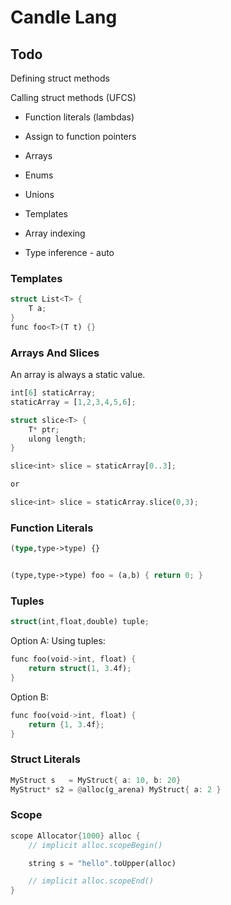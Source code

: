# Candle Lang

## Todo

Defining struct methods

Calling struct methods (UFCS)

- Function literals (lambdas)
- Assign to function pointers 

- Arrays
- Enums
- Unions
- Templates
- Array indexing
- Type inference - auto

### Templates

```rust
struct List<T> {
    T a;
}
func foo<T>(T t) {}
```

### Arrays And Slices

An array is always a static value.
```rust
int[6] staticArray;
staticArray = [1,2,3,4,5,6]; 

struct slice<T> {
    T* ptr;
    ulong length;
}

slice<int> slice = staticArray[0..3];

or

slice<int> slice = staticArray.slice(0,3);
```

### Function Literals
```rust
(type,type->type) {}


(type,type->type) foo = (a,b) { return 0; }
```

### Tuples

```rust
struct(int,float,double) tuple;
```

Option A:
Using tuples:
```rust
func foo(void->int, float) { 
    return struct(1, 3.4f); 
}
```
Option B:
```rust
func foo(void->int, float) { 
    return {1, 3.4f}; 
}
```


### Struct Literals

```rust
MyStruct s   = MyStruct{ a: 10, b: 20}
MyStruct* s2 = @alloc(g_arena) MyStruct{ a: 2 } 
```

### Scope

```rust
scope Allocator{1000} alloc {
    // implicit alloc.scopeBegin()

    string s = "hello".toUpper(alloc)

    // implicit alloc.scopeEnd()
}
```

